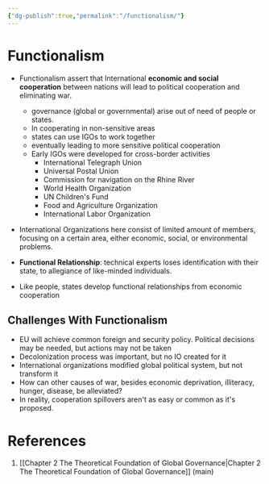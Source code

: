 ```yaml
---
{"dg-publish":true,"permalink":"/functionalism/"}
---
```



# Functionalism

- Functionalism assert that International **economic and social cooperation** between nations will lead to political cooperation and eliminating war.
	- governance (global or governmental) arise out of need of people or states.
	- In cooperating in non-sensitive areas
	- states can use IGOs to work together
	- eventually leading to more sensitive political cooperation
	- Early IGOs were developed for cross-border activities
	    - International Telegraph Union
	    - Universal Postal Union
	    - Commission for navigation on the Rhine River
	    - World Health Organization
	    - UN Children's Fund
	    - Food and Agriculture Organization
	    - International Labor Organization
    
- International Organizations here consist of limited amount of members, focusing on a certain area, either economic, social, or environmental problems.

- **Functional Relationship**: technical experts loses identification with their state, to allegiance of like-minded individuals.

- Like people, states develop functional relationships from economic cooperation

## Challenges With Functionalism

- EU will achieve common foreign and security policy. Political decisions may be needed, but actions may not be taken
- Decolonization process was important, but no IO created for it
- International organizations modified global political system, but not transform it
- How can other causes of war, besides economic deprivation, illiteracy, hunger, disease, be alleviated?
- In reality, cooperation spillovers aren't as easy or common as it's proposed.

# References

1. [[Chapter 2 The Theoretical Foundation of Global Governance\|Chapter 2 The Theoretical Foundation of Global Governance]] (main)
